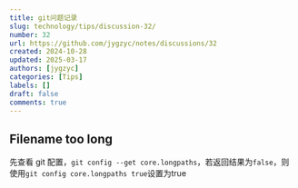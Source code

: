 ```yaml
---
title: git问题记录
slug: technology/tips/discussion-32/
number: 32
url: https://github.com/jygzyc/notes/discussions/32
created: 2024-10-28
updated: 2025-03-17
authors: [jygzyc]
categories: [Tips]
labels: []
draft: false
comments: true
---
```


<!-- name: note_git -->

## Filename too long

先查看 git 配置，`git config --get core.longpaths`，若返回结果为`false`，则使用`git config core.longpaths true`设置为true